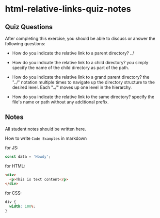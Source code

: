 # html-relative-links-quiz-notes

## Quiz Questions

After completing this exercise, you should be able to discuss or answer the following questions:

- How do you indicate the relative link to a parent directory? ../

- How do you indicate the relative link to a child directory? you simply specify the name of the child directory as part of the path.

- How do you indicate the relative link to a grand parent directory? the "../" notation multiple times to navigate up the directory structure to the desired level. Each "../" moves up one level in the hierarchy.

- How do you indicate the relative link to the same directory? specify the file's name or path without any additional prefix.

## Notes

All student notes should be written here.

How to write `Code Examples` in markdown

for JS:

```javascript
const data = 'Howdy';
```

for HTML:

```html
<div>
  <p>This is text content</p>
</div>
```

for CSS:

```css
div {
  width: 100%;
}
```

